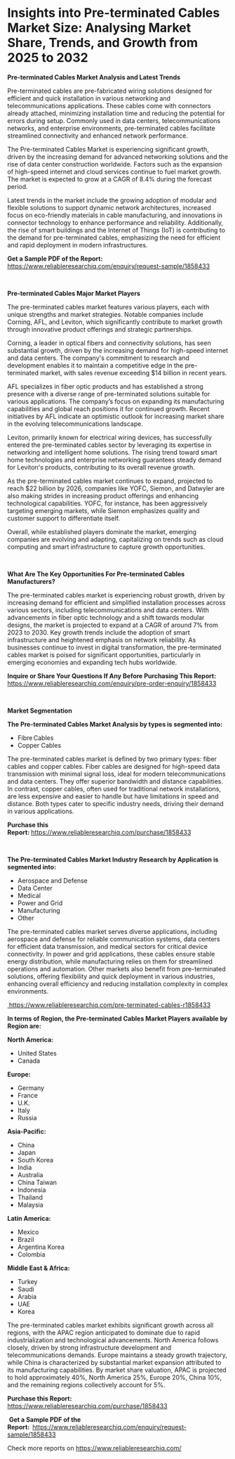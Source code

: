 <p><h1>Insights into Pre-terminated Cables Market Size: Analysing Market Share, Trends, and Growth from 2025 to 2032</h1></p><p><strong>Pre-terminated Cables Market Analysis and Latest Trends</strong></p>
<p><p>Pre-terminated cables are pre-fabricated wiring solutions designed for efficient and quick installation in various networking and telecommunications applications. These cables come with connectors already attached, minimizing installation time and reducing the potential for errors during setup. Commonly used in data centers, telecommunications networks, and enterprise environments, pre-terminated cables facilitate streamlined connectivity and enhanced network performance.</p><p>The Pre-terminated Cables Market is experiencing significant growth, driven by the increasing demand for advanced networking solutions and the rise of data center construction worldwide. Factors such as the expansion of high-speed internet and cloud services continue to fuel market growth. The market is expected to grow at a CAGR of 8.4% during the forecast period. </p><p>Latest trends in the market include the growing adoption of modular and flexible solutions to support dynamic network architectures, increased focus on eco-friendly materials in cable manufacturing, and innovations in connector technology to enhance performance and reliability. Additionally, the rise of smart buildings and the Internet of Things (IoT) is contributing to the demand for pre-terminated cables, emphasizing the need for efficient and rapid deployment in modern infrastructures.</p></p>
<p><strong>Get a Sample PDF of the Report:&nbsp;</strong> <a href="https://www.reliableresearchiq.com/enquiry/request-sample/1858433?utm_campaign=2439&utm_medium=2&utm_source=Github&utm_content=ia&utm_term=14022025&utm_id=pre-terminated-cables">https://www.reliableresearchiq.com/enquiry/request-sample/1858433</a></p>
<p>&nbsp;</p>
<p><strong>Pre-terminated Cables Major Market Players</strong></p>
<p><p>The pre-terminated cables market features various players, each with unique strengths and market strategies. Notable companies include Corning, AFL, and Leviton, which significantly contribute to market growth through innovative product offerings and strategic partnerships.</p><p>Corning, a leader in optical fibers and connectivity solutions, has seen substantial growth, driven by the increasing demand for high-speed internet and data centers. The company's commitment to research and development enables it to maintain a competitive edge in the pre-terminated market, with sales revenue exceeding $14 billion in recent years.</p><p>AFL specializes in fiber optic products and has established a strong presence with a diverse range of pre-terminated solutions suitable for various applications. The company’s focus on expanding its manufacturing capabilities and global reach positions it for continued growth. Recent initiatives by AFL indicate an optimistic outlook for increasing market share in the evolving telecommunications landscape.</p><p>Leviton, primarily known for electrical wiring devices, has successfully entered the pre-terminated cables sector by leveraging its expertise in networking and intelligent home solutions. The rising trend toward smart home technologies and enterprise networking guarantees steady demand for Leviton's products, contributing to its overall revenue growth.</p><p>As the pre-terminated cables market continues to expand, projected to reach $22 billion by 2026, companies like YOFC, Siemon, and Datwyler are also making strides in increasing product offerings and enhancing technological capabilities. YOFC, for instance, has been aggressively targeting emerging markets, while Siemon emphasizes quality and customer support to differentiate itself.</p><p>Overall, while established players dominate the market, emerging companies are evolving and adapting, capitalizing on trends such as cloud computing and smart infrastructure to capture growth opportunities.</p></p>
<p>&nbsp;</p>
<p><strong>What Are The Key Opportunities For Pre-terminated Cables Manufacturers?</strong></p>
<p><p>The pre-terminated cables market is experiencing robust growth, driven by increasing demand for efficient and simplified installation processes across various sectors, including telecommunications and data centers. With advancements in fiber optic technology and a shift towards modular designs, the market is projected to expand at a CAGR of around 7% from 2023 to 2030. Key growth trends include the adoption of smart infrastructure and heightened emphasis on network reliability. As businesses continue to invest in digital transformation, the pre-terminated cables market is poised for significant opportunities, particularly in emerging economies and expanding tech hubs worldwide.</p></p>
<p><strong>Inquire or Share Your Questions If Any Before Purchasing This Report:</strong> <a href="https://www.reliableresearchiq.com/enquiry/pre-order-enquiry/1858433?utm_campaign=2439&utm_medium=2&utm_source=Github&utm_content=ia&utm_term=14022025&utm_id=pre-terminated-cables">https://www.reliableresearchiq.com/enquiry/pre-order-enquiry/1858433</a></p>
<p>&nbsp;</p>
<p><strong>Market Segmentation</strong></p>
<p><strong>The Pre-terminated Cables Market Analysis by types is segmented into:</strong></p>
<p><ul><li>Fibre Cables</li><li>Copper Cables</li></ul></p>
<p><p>The pre-terminated cables market is defined by two primary types: fiber cables and copper cables. Fiber cables are designed for high-speed data transmission with minimal signal loss, ideal for modern telecommunications and data centers. They offer superior bandwidth and distance capabilities. In contrast, copper cables, often used for traditional network installations, are less expensive and easier to handle but have limitations in speed and distance. Both types cater to specific industry needs, driving their demand in various applications.</p></p>
<p><strong>Purchase this Report:&nbsp;</strong><a href="https://www.reliableresearchiq.com/purchase/1858433?utm_campaign=2439&utm_medium=2&utm_source=Github&utm_content=ia&utm_term=14022025&utm_id=pre-terminated-cables">https://www.reliableresearchiq.com/purchase/1858433</a></p>
<p>&nbsp;</p>
<p><strong>The Pre-terminated Cables Market Industry Research by Application is segmented into:</strong></p>
<p><ul><li>Aerospace and Defense</li><li>Data Center</li><li>Medical</li><li>Power and Grid</li><li>Manufacturing</li><li>Other</li></ul></p>
<p><p>The pre-terminated cables market serves diverse applications, including aerospace and defense for reliable communication systems, data centers for efficient data transmission, and medical sectors for critical device connectivity. In power and grid applications, these cables ensure stable energy distribution, while manufacturing relies on them for streamlined operations and automation. Other markets also benefit from pre-terminated solutions, offering flexibility and quick deployment in various industries, enhancing overall efficiency and reducing installation complexity in complex environments.</p></p>
<p><a href="https://www.reliableresearchiq.com/pre-terminated-cables-r1858433?utm_campaign=2439&utm_medium=2&utm_source=Github&utm_content=ia&utm_term=14022025&utm_id=pre-terminated-cables">&nbsp;https://www.reliableresearchiq.com/pre-terminated-cables-r1858433</a></p>
<p><strong>In terms of Region, the Pre-terminated Cables Market Players available by Region are:</strong></p>
<p>
    <p> <strong> North America: </strong>
        <ul>
            <li>United States</li>
            <li>Canada</li>
        </ul>
        </p> 
    <p> <strong> Europe: </strong>
        <ul>
            <li>Germany</li>
            <li>France</li>
            <li>U.K.</li>
            <li>Italy</li>
            <li>Russia</li>
        </ul>
        </p> 
    <p> <strong> Asia-Pacific: </strong>
        <ul>
            <li>China</li>
            <li>Japan</li>
            <li>South Korea</li>
            <li>India</li>
            <li>Australia</li>
            <li>China Taiwan</li>
            <li>Indonesia</li>
            <li>Thailand</li>
            <li>Malaysia</li>
        </ul>
        </p> 
    <p> <strong> Latin America: </strong>
        <ul>
            <li>Mexico</li>
            <li>Brazil</li>
            <li>Argentina Korea</li>
            <li>Colombia</li>
        </ul>
        </p> 
    <p> <strong> Middle East & Africa: </strong>
        <ul>
            <li>Turkey</li>
            <li>Saudi</li>
            <li>Arabia</li>
            <li>UAE</li>
            <li>Korea</li>
        </ul>
    </p>
    </p>
<p><p>The pre-terminated cables market exhibits significant growth across all regions, with the APAC region anticipated to dominate due to rapid industrialization and technological advancements. North America follows closely, driven by strong infrastructure development and telecommunications demands. Europe maintains a steady growth trajectory, while China is characterized by substantial market expansion attributed to its manufacturing capabilities. By market share valuation, APAC is projected to hold approximately 40%, North America 25%, Europe 20%, China 10%, and the remaining regions collectively account for 5%.</p></p>
<p><strong>Purchase this Report: </strong><a href="https://www.reliableresearchiq.com/purchase/1858433?utm_campaign=2439&utm_medium=2&utm_source=Github&utm_content=ia&utm_term=14022025&utm_id=pre-terminated-cables">https://www.reliableresearchiq.com/purchase/1858433</a></p>
<p>&nbsp;<strong>Get a Sample PDF of the Report:&nbsp;&nbsp;</strong><a href="https://www.reliableresearchiq.com/enquiry/request-sample/1858433?utm_campaign=2439&utm_medium=2&utm_source=Github&utm_content=ia&utm_term=14022025&utm_id=pre-terminated-cables">https://www.reliableresearchiq.com/enquiry/request-sample/1858433</a></p>
<p><strong></strong></p>
<p>Check more reports on <a href="https://www.reliableresearchiq.com/?utm_campaign=2439&utm_medium=2&utm_source=Github&utm_content=ia&utm_term=14022025&utm_id=pre-terminated-cables">https://www.reliableresearchiq.com/</a></p>